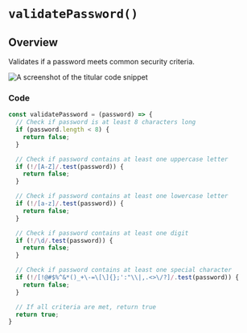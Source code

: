 # `validatePassword()`

## Overview

Validates if a password meets common security criteria.

![A screenshot of the titular code snippet](../snapshots/validatePassword.png)

### Code

```js
const validatePassword = (password) => {
  // Check if password is at least 8 characters long
  if (password.length < 8) {
    return false;
  }

  // Check if password contains at least one uppercase letter
  if (!/[A-Z]/.test(password)) {
    return false;
  }

  // Check if password contains at least one lowercase letter
  if (!/[a-z]/.test(password)) {
    return false;
  }

  // Check if password contains at least one digit
  if (!/\d/.test(password)) {
    return false;
  }

  // Check if password contains at least one special character
  if (!/[!@#$%^&*()_+\-=\[\]{};':"\\|,.<>\/?]/.test(password)) {
    return false;
  }

  // If all criteria are met, return true
  return true;
}
```
